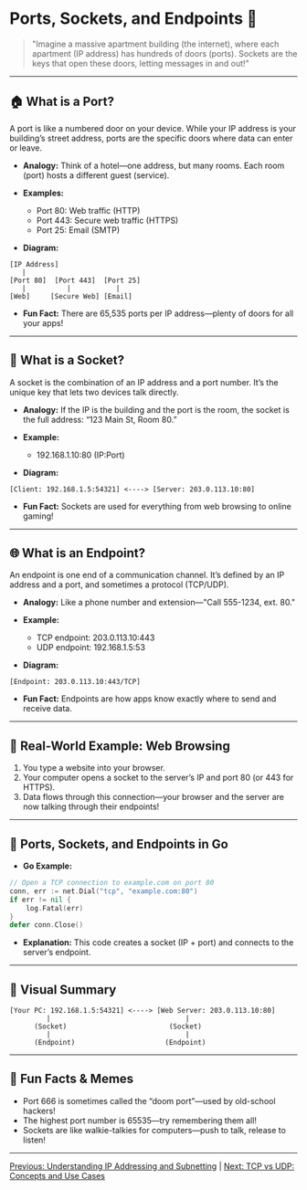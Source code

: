 # Ports, Sockets, and Endpoints 🔌

> "Imagine a massive apartment building (the internet), where each apartment (IP address) has hundreds of doors (ports). Sockets are the keys that open these doors, letting messages in and out!"

---

## 🏠 What is a Port?

A port is like a numbered door on your device. While your IP address is your building’s street address, ports are the specific doors where data can enter or leave.

- **Analogy:** Think of a hotel—one address, but many rooms. Each room (port) hosts a different guest (service).
- **Examples:**
  - Port 80: Web traffic (HTTP)
  - Port 443: Secure web traffic (HTTPS)
  - Port 25: Email (SMTP)

- **Diagram:**

```
[IP Address]
   |
[Port 80]  [Port 443]  [Port 25]
   |          |           |
[Web]     [Secure Web] [Email]
```

- **Fun Fact:** There are 65,535 ports per IP address—plenty of doors for all your apps!

---

## 🔑 What is a Socket?

A socket is the combination of an IP address and a port number. It’s the unique key that lets two devices talk directly.

- **Analogy:** If the IP is the building and the port is the room, the socket is the full address: “123 Main St, Room 80.”
- **Example:**
  - 192.168.1.10:80 (IP:Port)

- **Diagram:**

```
[Client: 192.168.1.5:54321] <----> [Server: 203.0.113.10:80]
```

- **Fun Fact:** Sockets are used for everything from web browsing to online gaming!

---

## 🌐 What is an Endpoint?

An endpoint is one end of a communication channel. It’s defined by an IP address and a port, and sometimes a protocol (TCP/UDP).

- **Analogy:** Like a phone number and extension—"Call 555-1234, ext. 80."
- **Example:**
  - TCP endpoint: 203.0.113.10:443
  - UDP endpoint: 192.168.1.5:53

- **Diagram:**

```
[Endpoint: 203.0.113.10:443/TCP]
```

- **Fun Fact:** Endpoints are how apps know exactly where to send and receive data.

---

## 📝 Real-World Example: Web Browsing

1. You type a website into your browser.
2. Your computer opens a socket to the server’s IP and port 80 (or 443 for HTTPS).
3. Data flows through this connection—your browser and the server are now talking through their endpoints!

---

## 🧠 Ports, Sockets, and Endpoints in Go

- **Go Example:**

```go
// Open a TCP connection to example.com on port 80
conn, err := net.Dial("tcp", "example.com:80")
if err != nil {
    log.Fatal(err)
}
defer conn.Close()
```

- **Explanation:** This code creates a socket (IP + port) and connects to the server’s endpoint.

---

## 🎨 Visual Summary

```
[Your PC: 192.168.1.5:54321] <----> [Web Server: 203.0.113.10:80]
         |                                 |
      (Socket)                         (Socket)
         |                                 |
      (Endpoint)                      (Endpoint)
```

---

## 🤩 Fun Facts & Memes
- Port 666 is sometimes called the “doom port”—used by old-school hackers!
- The highest port number is 65535—try remembering them all!
- Sockets are like walkie-talkies for computers—push to talk, release to listen!

---

[Previous: Understanding IP Addressing and Subnetting](06-understanding-ip-addressing-and-subnetting.md) | [Next: TCP vs UDP: Concepts and Use Cases](08-tcp-vs-udp-concepts-and-use-cases.md)
